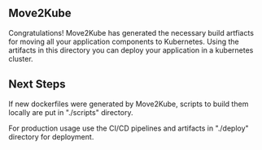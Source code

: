 Move2Kube
---------
Congratulations! Move2Kube has generated the necessary build artfiacts for moving all your application components to Kubernetes. Using the artifacts in this directory you can deploy your application in a kubernetes cluster.

Next Steps
----------
If new dockerfiles were generated by Move2Kube, scripts to build them locally are put in "./scripts" directory. 

For production usage use the CI/CD pipelines and artifacts in "./deploy" directory for deployment.